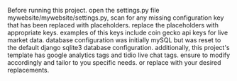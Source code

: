Before running this project. open the settings.py file mywebsite/mywebsite/settings.py, 
scan for any missing configuration key that has been replaced with placeholders. 
replace the placeholders with appropriate keys. 
examples of this keys include coin gecko api keys for live market data.
database configuration was initially mySQL but was reset to the default django sqlite3 database configuration. 
additionally, this project's template has google analytics tags and tidio live chat tags. 
ensure to modify accordingly and tailor to you specific needs. or replace with your desired replacements.
